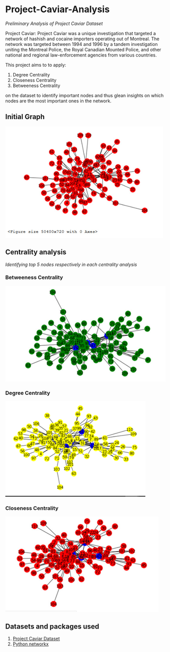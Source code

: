 # Project-Caviar-Analysis
*Preliminary Analysis of Project Caviar Dataset*

Project Caviar: Project Caviar was a unique investigation that targeted a network of hashish and cocaine importers operating out of Montreal. The network was targeted between 1994 and 1996 by a tandem investigation uniting the Montreal Police, the Royal Canadian Mounted Police, and other national and regional law-enforcement agencies from various countries.

This project aims to to apply:
1. Degree Centrality
2. Closeness Centrality
3. Betweeness Centrality

on the dataset to identify important nodes and thus glean insights on which nodes are the most important ones in the network.

## Initial Graph
<img src=https://github.com/AbhilashRN/Project-Caviar-Analysis/blob/master/initialgraph.jpeg height="350" weight="240">

## Centrality analysis
*Identifying top 5 nodes respectively in each centrality analysis*

### Betweeness Centrality
<img src=https://github.com/AbhilashRN/Project-Caviar-Analysis/blob/master/betweenesscentrality.jpeg height="300" weight="240">

### Degree Centrality
<img src=https://github.com/AbhilashRN/Project-Caviar-Analysis/blob/master/degreecentrality.PNG height="300" weight="240">

### Closeness Centrality
<img src=https://github.com/AbhilashRN/Project-Caviar-Analysis/blob/master/closenesscentrality.jpeg height="300" weight="240">


## Datasets and packages used

1. [Project Caviar Dataset](https://sites.google.com/site/ucinetsoftware/datasets/covert-networks/caviar)
2. [Python networkx](https://networkx.github.io/)
